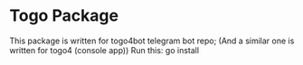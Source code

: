 # Togo Package
This package is written for togo4bot telegram bot repo; (And a similar one is written for togo4 (console app))
Run this:
go install
